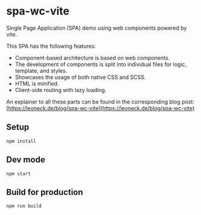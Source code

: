 # spa-wc-vite

Single Page Application (SPA) demo using web components powered by vite.

This SPA has the following features:

- Component-based architecture is based on web components.
- The development of components is split into individual files for logic, template, and styles.
- Showcases the usage of both native CSS and SCSS.
- HTML is minified.
- Client-side routing with lazy loading.

An explainer to all these parts can be found in the corresponding blog post: [https://leoneck.de/blog/spa-wc-vite](https://leoneck.de/blog/spa-wc-vite)

## Setup

```
npm install
```

## Dev mode

```
npm start
```

## Build for production

```
npm run build
```
